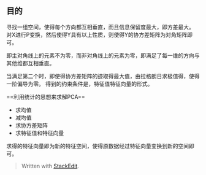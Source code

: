 ## 目的
寻找一组空间，使得每个方向都互相垂直，而且信息保留度最大，即方差最大。
对X进行P变换，然后使得Y具有以上性质，则使得Y的协方差矩阵为对角矩阵即可。

即主对角线上的元素不为零，而非对角线上的元素为零，即满足了每一维的方向与其他维都互相垂直。

当满足第二个时，即使得协方差矩阵的迹取得最大值，由拉格朗日求极值得，使得一阶偏导为零。
得到的约束条件是，特征值特征向量的形式。

==利用统计的思想来求解PCA==
- 求均值
- 减均值
- 求协方差矩阵
- 求特征值和特征向量

求得的特征向量即为新的特征空间，使得原数据经过特征向量变换到新的空间即可。



> Written with [StackEdit](https://stackedit.io/).
<!--stackedit_data:
eyJoaXN0b3J5IjpbMTczNTM2MjA5OV19
-->